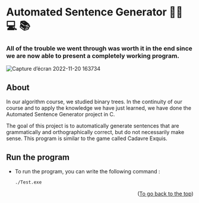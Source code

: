 # Automated Sentence Generator 👨‍💻 ‍💻 📚

### All of the trouble we went through was worth it in the end since we are now able to present a completely working program.

![Capture d’écran 2022-11-20 163734](https://user-images.githubusercontent.com/62343240/202911195-a1ea964c-cdbd-401f-9c3c-7ad4724b052f.png)

<!-- INTRODUCTION -->

## About

In our algorithm course, we studied binary trees. In the continuity of our course and to apply the knowledge we have just learned, we have done the Automated Sentence Generator project in C.

The goal of this project is to automatically generate sentences that are grammatically and orthographically correct, but do not necessarily make sense. This program is similar to the game called Cadavre Exquis.

## Run the program

- To run the program, you can write the following command :
  ```sh
  ./Test.exe
  ```

<p align="right">(<a href="#top">To go back to the top</a>)</p>



